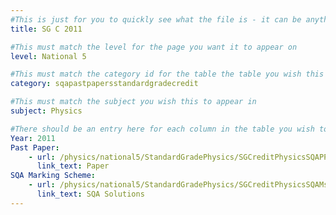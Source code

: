 ```yaml
---
#This is just for you to quickly see what the file is - it can be anything you want
title: SG C 2011

#This must match the level for the page you want it to appear on
level: National 5

#This must match the category id for the table the table you wish this to appear in
category: sqapastpapersstandardgradecredit

#This must match the subject you wish this to appear in
subject: Physics

#There should be an entry here for each column in the table you wish to populate:
Year: 2011
Past Paper:
    - url: /physics/national5/StandardGradePhysics/SGCreditPhysicsSQAPP/SGCreditPhysicsSQApp2011.pdf
      link_text: Paper
SQA Marking Scheme:
    - url: /physics/national5/StandardGradePhysics/SGCreditPhysicsSQAMsch/SGCreditPhysicsSQAmsch2011.pdf
      link_text: SQA Solutions
---
```


